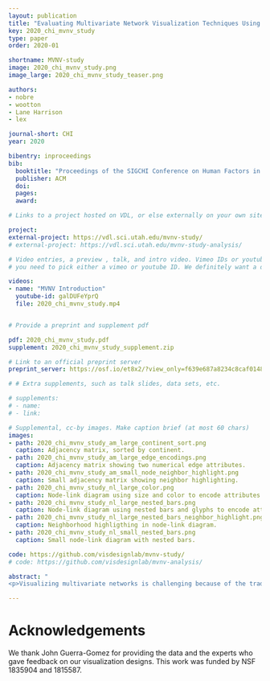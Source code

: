 ```yaml
---
layout: publication
title: "Evaluating Multivariate Network Visualization Techniques Using a Validated Design and Crowdsourcing Approach"
key: 2020_chi_mvnv_study
type: paper
order: 2020-01

shortname: MVNV-study
image: 2020_chi_mvnv_study.png
image_large: 2020_chi_mvnv_study_teaser.png

authors:
- nobre
- wootton
- Lane Harrison
- lex

journal-short: CHI
year: 2020

bibentry: inproceedings
bib:
  booktitle: "Proceedings of the SIGCHI Conference on Human Factors in Computing Systems (CHI), to appear"
  publisher: ACM
  doi: 
  pages:
  award:

# Links to a project hosted on VDL, or else externally on your own site

project:
external-project: https://vdl.sci.utah.edu/mvnv-study/
# external-project: https://vdl.sci.utah.edu/mvnv-study-analysis/

# Video entries, a preview , talk, and intro video. Vimeo IDs or youtube IDs are supported
# you need to pick either a vimeo or youtube ID. We definitely want a downloadable video too.

videos:
- name: "MVNV Introduction"
  youtube-id: galDUFeYprQ
  file: 2020_chi_mvnv_study.mp4


# Provide a preprint and supplement pdf

pdf: 2020_chi_mvnv_study.pdf
supplement: 2020_chi_mvnv_study_supplement.zip

# Link to an official preprint server
preprint_server: https://osf.io/et8x2/?view_only=f639e687a8234c8caf0148dbc153f80a

# # Extra supplements, such as talk slides, data sets, etc.

# supplements:
# - name: 
# - link: 

# Supplemental, cc-by images. Make caption brief (at most 60 chars)
images:
- path: 2020_chi_mvnv_study_am_large_continent_sort.png
  caption: Adjacency matrix, sorted by continent. 
- path: 2020_chi_mvnv_study_am_large_edge_encodings.png
  caption: Adjacency matrix showing two numerical edge attributes.
- path: 2020_chi_mvnv_study_am_small_node_neighbor_highlight.png
  caption: Small adjacency matrix showing neighbor highlighting. 
- path: 2020_chi_mvnv_study_nl_large_color.png
  caption: Node-link diagram using size and color to encode attributes.
- path: 2020_chi_mvnv_study_nl_large_nested_bars.png
  caption: Node-link diagram using nested bars and glyphs to encode attributes.
- path: 2020_chi_mvnv_study_nl_large_nested_bars_neighbor_highlight.png
  caption: Neighborhood highligthing in node-link diagram.
- path: 2020_chi_mvnv_study_nl_small_nested_bars.png
  caption: Small node-link diagram with nested bars.

code: https://github.com/visdesignlab/mvnv-study/
# code: https://github.com/visdesignlab/mvnv-analysis/

abstract: "
<p>Visualizing multivariate networks is challenging because of the trade-offs necessary for effectively encoding network topology and encoding the attributes associated with nodes and edges. A large number of multivariate network visualization techniques exist, yet there is little empirical guidance on their respective strengths and weaknesses. In this paper, we describe a crowdsourced experiment, comparing node-link diagrams with on-node encoding and adjacency matrices with juxtaposed tables. We find that node-link diagrams are best suited for tasks that require close integration between the network topology and a few attributes. Adjacency matrices perform well for tasks related to clusters and when many attributes need to be considered. We also reflect on our method of using validated designs for empirically evaluating complex, interactive visualizations in a crowdsourced setting. We highlight the importance of training, compensation, and provenance tracking.</p>"

---
```


# Acknowledgements

We thank John Guerra-Gomez for providing the data and the experts who gave feedback on our visualization designs. This work was funded by NSF 1835904 and 1815587.
